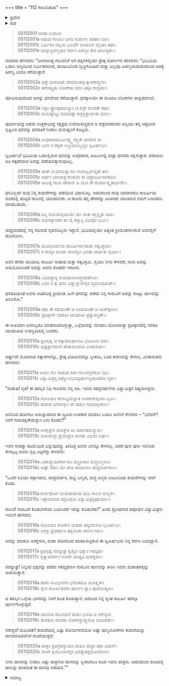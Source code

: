 +++
title = "112 ಗಾಲವಚರಿತಃ"
+++

<details><summary>ಪ್ರವೇಶ</summary>


।।   ಓಂ ಓಂ ನಮೋ ನಾರಾಯಣಾಯ।।   ಶ್ರೀ ವೇದವ್ಯಾಸಾಯ ನಮಃ ।।

ಶ್ರೀ ಕೃಷ್ಣದ್ವೈಪಾಯನ ವೇದವ್ಯಾಸ ವಿರಚಿತ  

**ಶ್ರೀ ಮಹಾಭಾರತ**

**ಉದ್ಯೋಗ ಪರ್ವ**

**ಭಗವದ್ಯಾನ ಪರ್ವ**

**ಅಧ್ಯಾಯ 112**

</details>


<details><summary>ಸಾರ</summary>

ಗರುಡ ಗಾಲವರಿಬ್ಬರೂ ರಾಜಾ ಯಯಾತಿಯಲ್ಲಿಗೆ ಬಂದು ದಾನವನ್ನು ಬೇಡಿದುದು (1-20).

</details>


> 05112001 ನಾರದ ಉವಾಚ।  
05112001a ಅಥಾಹ ಗಾಲವಂ ದೀನಂ ಸುಪರ್ಣಃ ಪತತಾಂ ವರಃ।  
05112001c ನಿರ್ಮಿತಂ ವಹ್ನಿನಾ ಭೂಮೌ ವಾಯುನಾ ವೈಧಿತಂ ತಥಾ।  
05112001e ಯಸ್ಮಾದ್ಧಿರಣ್ಮಯಂ ಸರ್ವಂ ಹಿರಣ್ಯಂ ತೇನ ಚೋಚ್ಯತೇ।।

ನಾರದನು ಹೇಳಿದನು: “ದೀನನಾಗಿದ್ದ ಗಾಲವನಿಗೆ ಆಗ ಪಕ್ಷಿಗಳಲ್ಲಿಯೇ ಶ್ರೇಷ್ಠ ಸುಪರ್ಣನು ಹೇಳಿದನು: “ಭೂಮಿಯ ಒಡಲು ಅಗ್ನಿಯಿಂದ ನಿರ್ಮಿತವಾಗಿದೆ, ವಾಯುವಿನಿಂದ ವೃದ್ಧಿಗೊಂಡಿದೆ ಮತ್ತು ಎಲ್ಲವೂ ಹಿರಣ್ಮಯವಾದುದರಿಂದ ಅದಕ್ಕೆ ಹಿರಣ್ಯ ಎಂದೂ ಕರೆಯುತ್ತಾರೆ.

> 05112002a ಧತ್ತೇ ಧಾರಯತೇ ಚೇದಮೇತಸ್ಮಾತ್ಕಾರಣಾದ್ಧನಂ।   
05112002c ತದೇತತ್ತ್ರಿಷು ಲೋಕೇಷು ಧನಂ ತಿಷ್ಠತಿ ಶಾಶ್ವತಂ।।

ಪೋಷಿಸುವುದರಿಂದ ಅದನ್ನು ಧನವೆಂದು ಕರೆಯುತ್ತಾರೆ. ಧನಕ್ಕಾಗಿಯೇ ಈ ಮೂರೂ ಲೋಕಗಳು ಶಾಶ್ವತವಾಗಿವೆ.

> 05112003a ನಿತ್ಯಂ ಪ್ರೋಷ್ಠಪದಾಭ್ಯಾಂ ಚ ಶುಕ್ರೇ ಧನಪತೌ ತಥಾ।  
05112003c ಮನುಷ್ಯೇಭ್ಯಃ ಸಮಾದತ್ತೇ ಶುಕ್ರಶ್ಚಿತ್ತಾರ್ಜಿತಂ ಧನಂ।।

ಪೂರ್ವಾಭಾದ್ರ ಅಥವಾ ಉತ್ತರಾಭಾದ್ರ ನಕ್ಷತ್ರವು ಉದಯಿಸುತ್ತಿರುವ ಆ ಶುಕ್ರವಾರದಂದು ಅಗ್ನಿಯು ತನ್ನ ಚಿತ್ತದಿಂದ ಸೃಷ್ಟಿಸಿದ ಧನವನ್ನು ಧನಪತಿಗೆ ನೀಡಲು ಮನುಷ್ಯರಿಗೆ ಕೊಟ್ಟನು.

> 05112004a ಅಜೈಕಪಾದಹಿರ್ಬುಧ್ನ್ಯೈ ರಕ್ಷ್ಯತೇ ಧನದೇನ ಚ।  
05112004c ಏವಂ ನ ಶಕ್ಯತೇ ಲಬ್ಧುಮಲಬ್ಧವ್ಯಂ ದ್ವಿಜರ್ಷಭ।।

ದ್ವಿಜರ್ಷಭ! ಭೂಮಿಯ ಒಡಲಲ್ಲಿರುವ ಧನವನ್ನು ಅಜೈಕಪಾದ, ಅಹಿರ್ಬುಧ್ನ ಮತ್ತು ಧನದರು ರಕ್ಷಿಸುತ್ತಾರೆ. ಪಡೆಯಲು ಅತಿ ಕಷ್ಟಕರವಾದ ಅದನ್ನು ಪಡೆಯಲಿಕ್ಕಾಗುವುದಿಲ್ಲ.

> 05112005a ಋತೇ ಚ ಧನಮಶ್ವಾನಾಂ ನಾವಾಪ್ತಿರ್ವಿದ್ಯತೇ ತವ।  
05112005c ಅರ್ಥಂ ಯಾಚಾತ್ರ ರಾಜಾನಂ ಕಂ ಚಿದ್ರಾಜರ್ಷಿವಂಶಜಂ।  
05112005e ಅಪೀಡ್ಯ ರಾಜಾ ಪೌರಾನ್ ಹಿ ಯೋ ನೌ ಕುರ್ಯಾತ್ಕೃತಾರ್ಥಿನೌ।।

ಧನವಿಲ್ಲದೇ ನಾವು ನಿನ್ನ ಕುದುರೆಗಳನ್ನು ಪಡೆಯುವ ವಿಧಾನವಿಲ್ಲ. ಆದುದರಿಂದ ನಾವು ಯಾರಾದರೂ ರಾಜರ್ಷಿಯ ವಂಶದಲ್ಲಿ ಹುಟ್ಟಿದ ರಾಜನಲ್ಲಿ ಯಾಚಿಸಬೇಕು. ಆ ರಾಜನು ತನ್ನ ಪೌರರನ್ನು ಪೀಡಿಸದೇ ಯಾಚಿಸುವ ನಮಗೆ ಏನಾದರೂ ಮಾಡಬಹುದು.

> 05112006a ಅಸ್ತಿ ಸೋಮಾನ್ವವಾಯೇ ಮೇ ಜಾತಃ ಕಶ್ಚಿನ್ನೃಪಃ ಸಖಾ।  
05112006c ಅಭಿಗಚ್ಚಾವಹೇ ತಂ ವೈ ತಸ್ಯಾಸ್ತಿ ವಿಭವೋ ಭುವಿ।।

ಚಂದ್ರವಂಶದಲ್ಲಿ ನನ್ನ ಸಖನಾದ ನೃಪನೊಬ್ಬನು ಇದ್ದಾನೆ. ಭುವಿಯಲ್ಲಿಯೇ ಅತ್ಯಂತ ಶ್ರೀಮಂತನಾಗಿರುವ ಅವನಲ್ಲಿಗೆ ಹೋಗೋಣ.

> 05112007a ಯಯಾತಿರ್ನಾಮ ರಾಜರ್ಷಿರ್ನಾಹುಷಃ ಸತ್ಯವಿಕ್ರಮಃ।  
05112007c ಸ ದಾಸ್ಯತಿ ಮಯಾ ಚೋಕ್ತೋ ಭವತಾ ಚಾರ್ಥಿತಃ ಸ್ವಯಂ।।

ಅವನ ಹೆಸರು ಯಯಾತಿ; ರಾಜರ್ಷಿ ನಾಹುಷ ಮತ್ತು ಸತ್ಯವಿಕ್ರಮಿ. ಸ್ವಯಂ ನೀನು ಕೇಳಿದರೆ, ನಾನು ಅದನ್ನು ಅನುಮೋದಿಸಿದರೆ ಅದನ್ನು ಅವನು ಕೊಡದೇ ಇರಲಾರ.

> 05112008a ವಿಭವಶ್ಚಾಸ್ಯ ಸುಮಹಾನಾಸೀದ್ಧನಪತೇರಿವ।  
05112008c ಏವಂ ಸ ತು ಧನಂ ವಿದ್ವಾನ್ದಾನೇನೈವ ವ್ಯಶೋಧಯತ್।।

ಧನಪತಿಯಂತೆ ಅವನು ಅತಿದೊಡ್ಡ ಶ್ರೀಮಂತ. ಹೀಗೆ ಧನವನ್ನು ಪಡೆದು ನಿನ್ನ ಗುರುವಿಗೆ ಅದನ್ನು ಕೊಟ್ಟು ಋಣವನ್ನು ತೀರಿಸಿಕೋ.”

> 05112009a ತಥಾ ತೌ ಕಥಯಂತೌ ಚ ಚಿಂತಯಂತೌ ಚ ಯತ್ಕ್ಷಮಂ।  
05112009c ಪ್ರತಿಷ್ಠಾನೇ ನರಪತಿಂ ಯಯಾತಿಂ ಪ್ರತ್ಯುಪಸ್ಥಿತೌ।।

ಈ ರೀತಿಯಾಗಿ ಅವರಿಬ್ಬರೂ ಮಾತನಾಡಿಕೊಳ್ಳುತ್ತಾ, ಒಳ್ಳೆಯದನ್ನು ಮಾಡಲು ಯೋಚಿಸುತ್ತಾ ಪ್ರತಿಷ್ಠಾನದಲ್ಲಿ ನರಪತಿ ಯಯಾತಿಯ ಉಪಸ್ಥಿತಿಯಲ್ಲಿ ಬಂದರು.

> 05112010a ಪ್ರತಿಗೃಹ್ಯ ಚ ಸತ್ಕಾರಮರ್ಘಾದಿಂ ಭೋಜನಂ ವರಂ।  
05112010c ಪೃಷ್ಟಶ್ಚಾಗಮನೇ ಹೇತುಮುವಾಚ ವಿನತಾಸುತಃ।।

ಅರ್ಘ್ಯವೇ ಮೊದಲಾದ ಸತ್ಕಾರಗಳನ್ನೂ, ಶ್ರೇಷ್ಠ ಭೋಜನವನ್ನೂ ಸ್ವೀಕರಿಸಿ, ಬಂದ ಕಾರಣವನ್ನು ಕೇಳಲು, ವಿನತಾಸುತನು ಹೇಳಿದನು:

> 05112011a ಅಯಂ ಮೇ ನಾಹುಷ ಸಖಾ ಗಾಲವಸ್ತಪಸೋ ನಿಧಿಃ।   
05112011c ವಿಶ್ವಾಮಿತ್ರಸ್ಯ ಶಿಷ್ಯೋಽಭೂದ್ವರ್ಷಾಣ್ಯಯುತಶೋ ನೃಪ।।

“ನಾಹುಷ! ನೃಪ! ಈ ತಪಸ್ಸಿನ ನಿಧಿ ಗಾಲವನು ನನ್ನ ಸಖ. ಇವನು ಸಹಸ್ರವರ್ಷಗಳು ವಿಶ್ವಾಮಿತ್ರನ ಶಿಷ್ಯನಾಗಿದ್ದನು.

> 05112012a ಸೋಽಯಂ ತೇನಾಭ್ಯನುಜ್ಞಾತ ಉಪಕಾರೇಪ್ಸಯಾ ದ್ವಿಜಃ।  
05112012c ತಮಾಹ ಭಗವಾನ್ಕಾಂ ತೇ ದದಾನಿ ಗುರುದಕ್ಷಿಣಾಂ।।

ಅವನಿಂದ ಹೋಗಲು ಅನುಜ್ಞಾತನಾದ ಈ ದ್ವಿಜನು ಉಪಕಾರ ಮಾಡಲು ಬಯಸಿ ಅವನಿಗೆ ಕೇಳಿದನು – “ಭಗವನ್! ನಿನಗೆ ಗುರುದಕ್ಷಿಣೆಯನ್ನಾಗಿ ಏನು ಕೊಡಲಿ?”

> 05112013a ಅಸಕೃತ್ತೇನ ಚೋಕ್ತೇನ ಕಿಂ ಚಿದಾಗತಮನ್ಯುನಾ।  
05112013c ಅಯಮುಕ್ತಃ ಪ್ರಯಚ್ಚೇತಿ ಜಾನತಾ ವಿಭವಂ ಲಘು।।

ಇವನ ಸಂಪತ್ತು ಕಡಿಮೆಯಿದೆ ಎನ್ನುವುದನ್ನ್ನು ತಿಳಿದಿದ್ದ ಅವನು ಎನನ್ನೂ ಕೇಳಲಿಲ್ಲ. ಆದರೆ ಪುನಃ ಪುನಃ ಇವನಿಂದ ಕೇಳಲ್ಪಟ್ಟ ಅವನು ಸ್ವಲ್ಪ ಸಿಟ್ಟಿಗೆದ್ದು ಕೇಳಿದನು:

> 05112014a ಏಕತಃಶ್ಯ್ಯಾಮಕರ್ಣಾನಾಂ ಶುಭ್ರಾಣಾಂ ಶುದ್ಧಜನ್ಮನಾಂ।  
05112014c ಅಷ್ಟೌ ಶತಾನಿ ಮೇ ದೇಹಿ ಹಯಾನಾಂ ಚಂದ್ರವರ್ಚಸಾಂ।।

“ಒಂದೇ ಕಿವಿಯು ಕಪ್ಪಾಗಿರುವ, ಚಂದ್ರವರ್ಚಸ, ಶುಭ್ರ ಬಣ್ಣದ, ಶುದ್ಧ ಜನ್ಮದ ಎಂಟುನೂರು ಕುದುರೆಗಳನ್ನು ನನಗೆ ಕೊಡು.

> 05112015a ಗುರ್ವರ್ಥೋ ದೀಯತಾಮೇಷ ಯದಿ ಗಾಲವ ಮನ್ಯಸೇ।  
05112015c ಇತ್ಯೇವಮಾಹ ಸಕ್ರೋಧೋ ವಿಶ್ವಾಮಿತ್ರಸ್ತಪೋಧನಃ।।

ಗಾಲವ! ಗುರುವಿಗೆ ಕೊಡಬೇಕೆಂದು ಬಯಸಿದರೆ ಇದನ್ನು ಕೊಡಬೇಕು!” ಎಂದು ಕ್ರೋಧನಾದ ತಪೋಧನ ವಿಶ್ವಾಮಿತ್ರನು ಇವನಿಗೆ ಹೇಳಿದನು.

> 05112016a ಸೋಽಯಂ ಶೋಕೇನ ಮಹತಾ ತಪ್ಯಮಾನೋ ದ್ವಿಜರ್ಷಭಃ।  
05112016c ಅಶಕ್ತಃ ಪ್ರತಿಕರ್ತುಂ ತದ್ಭವಂತಂ ಶರಣಂ ಗತಃ।।

ಅದನ್ನು ಮಾಡಲು ಅಶಕ್ತನಾಗಿ, ಮಹಾ ಶೋಕದಿಂದ ಪರಿತಪಿಸುತ್ತಿರುವ ಈ ದ್ವಿಜರ್ಷಭನು ನಿನ್ನ ಶರಣು ಬಂದಿದ್ದಾನೆ.

> 05112017a ಪ್ರತಿಗೃಹ್ಯ ನರವ್ಯಾಘ್ರ ತ್ವತ್ತೋ ಭಿಕ್ಷಾಂ ಗತವ್ಯಥಃ।  
05112017c ಕೃತ್ವಾಪವರ್ಗಂ ಗುರವೇ ಚರಿಷ್ಯತಿ ಮಹತ್ತಪಃ।।

ನರವ್ಯಾಘ್ರ! ನಿನ್ನಿಂದ ಭಿಕ್ಷವನ್ನು ಪಡೆದು ಗತವ್ಯಥನಾಗಿ ಗುರುವಿನ ಋಣವನ್ನು ತೀರಿಸಿ ಇವನು ಮಹಾತಪಸ್ಸನ್ನು ಆಚರಿಸುತ್ತಾನೆ.

> 05112018a ತಪಸಃ ಸಂವಿಭಾಗೇನ ಭವಂತಮಪಿ ಯೋಕ್ಷ್ಯತೇ।  
05112018c ಸ್ವೇನ ರಾಜರ್ಷಿತಪಸಾ ಪೂರ್ಣಂ ತ್ವಾಂ ಪೂರಯಿಷ್ಯತಿ।।

ಆ ತಪಸ್ಸಿನ ಒಳ್ಳೆಯ ಭಾಗವನ್ನು ನಿನಗೆ ಕೂಡ ಕೊಡುತ್ತಾನೆ. ಅದರಿಂದ ನಿನ್ನ ಸ್ವಂತ ರಾಜರ್ಷಿ ತಪಸ್ಸೂ ಪೂರ್ಣಗೊಳ್ಳುತ್ತದೆ.

> 05112019a ಯಾವಂತಿ ರೋಮಾಣಿ ಹಯೇ ಭವಂತಿ ಹಿ ನರೇಶ್ವರ।  
05112019c ತಾವತೋ ವಾಜಿದಾ ಲೋಕಾನ್ಪ್ರಾಪ್ನುವಂತಿ ಮಹೀಪತೇ।।

ನರೇಶ್ವರ! ಮಹೀಪತೇ! ಕುದುರೆಯಲ್ಲಿ ಎಷ್ಟು ರೋಮಗಳಿವೆಯೋ ಅಷ್ಟು ಪುಣ್ಯಲೋಕಗಳು ಕುದುರೆಯನ್ನು ದಾನಮಾಡಿದವನಿಗೆ ದೊರೆಯುತ್ತದೆ.

> 05112020a ಪಾತ್ರಂ ಪ್ರತಿಗ್ರಹಸ್ಯಾಯಂ ದಾತುಂ ಪಾತ್ರಂ ತಥಾ ಭವಾನ್।  
05112020c ಶಂಖೇ ಕ್ಷೀರಮಿವಾಸಕ್ತಂ ಭವತ್ವೇತತ್ತಥೋಪಮಂ।।

ನೀನು ದಾನವನ್ನು ನೀಡಲು ಎಷ್ಟು ಪಾತ್ರನೋ ದಾನವನ್ನು ಸ್ವೀಕರಿಸಲೂ ಕೂಡ ಇವನು ಪಾತ್ರನು. ಆದುದರಿಂದ ಶಂಖದಲ್ಲಿ ಹಾಲನ್ನು ಹಾಕಿದಂತೆ ಈ ದಾನವು ನಡೆಯಲಿ.””


<details><summary>ಸಮಾಪ್ತಿ</summary>


ಇತಿ ಶ್ರೀ ಮಹಾಭಾರತೇ ಉದ್ಯೋಗ ಪರ್ವಣಿ ಭಗವದ್ಯಾನ ಪರ್ವಣಿ ಗಾಲವಚರಿತೇ ದ್ವಾದಶಾಧಿಕಶತತಮೋಽಧ್ಯಾಯಃ।  
ಇದು ಶ್ರೀ ಮಹಾಭಾರತದಲ್ಲಿ ಉದ್ಯೋಗ ಪರ್ವದಲ್ಲಿ ಭಗವದ್ಯಾನ ಪರ್ವದಲ್ಲಿ ಗಾಲವಚರಿತೆಯಲ್ಲಿ ನೂರಾಹನ್ನೆರಡನೆಯ ಅಧ್ಯಾಯವು.


</details>
